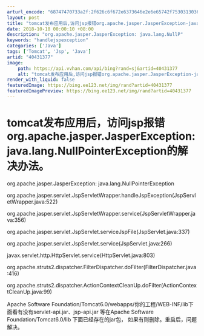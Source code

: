 ```yaml
---
arturl_encode: "68747470733a2f:2f626c6f672e6373646e2e6e65742f75303130363730363839:2f61727469636c652f64657461696c732f3430343331333737"
layout: post
title: "tomcat发布应用后,访问jsp报错org.apache.jasper.JasperException-java.lang.NullPointerException的解决办法"
date: 2018-10-18 00:00:10 +08:00
description: "org.apache.jasper.JasperException: java.lang.NullP"
keywords: "handlejspexception"
categories: ['Java']
tags: ['Tomcat', 'Jsp', 'Java']
artid: "40431377"
image:
    path: https://api.vvhan.com/api/bing?rand=sj&artid=40431377
    alt: "tomcat发布应用后,访问jsp报错org.apache.jasper.JasperException-java.lang.NullPointerException的解决办法"
render_with_liquid: false
featuredImage: https://bing.ee123.net/img/rand?artid=40431377
featuredImagePreview: https://bing.ee123.net/img/rand?artid=40431377
---
```


# tomcat发布应用后，访问jsp报错org.apache.jasper.JasperException: java.lang.NullPointerException的解决办法。

org.apache.jasper.JasperException: java.lang.NullPointerException
  
org.apache.jasper.servlet.JspServletWrapper.handleJspException(JspServletWrapper.java:522)
  
org.apache.jasper.servlet.JspServletWrapper.service(JspServletWrapper.java:356)
  
org.apache.jasper.servlet.JspServlet.serviceJspFile(JspServlet.java:337)
  
org.apache.jasper.servlet.JspServlet.service(JspServlet.java:266)
  
javax.servlet.http.HttpServlet.service(HttpServlet.java:803)
  
org.apache.struts2.dispatcher.FilterDispatcher.doFilter(FilterDispatcher.java:416)
  
org.apache.struts2.dispatcher.ActionContextCleanUp.doFilter(ActionContextCleanUp.java:99)

Apache Software Foundation/Tomcat6.0/webapps/你的工程/WEB-INF/lib下面看有没有servlet-api.jar、jsp-api.jar 等在Apache Software Foundation/Tomcat6.0/lib 下面已经存在的jar包， 如果有则删除。重启后，问题解决。